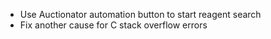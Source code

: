 - Use Auctionator automation button to start reagent search
- Fix another cause for C stack overflow errors